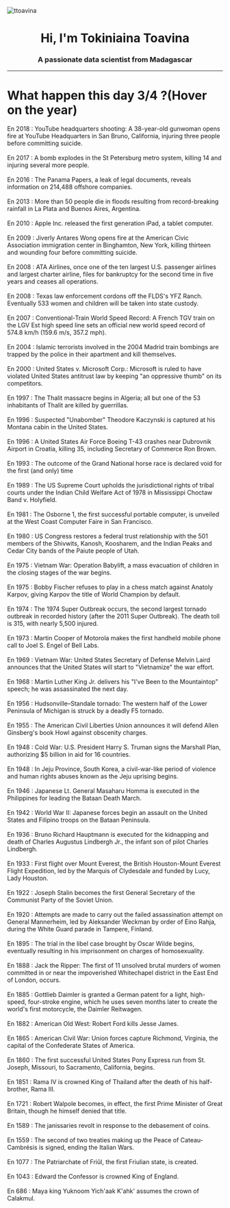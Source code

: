 
<p align="left"> <img src="https://komarev.com/ghpvc/?username=ttoavina&label=Profile%20views&color=0e75b6&style=flat" alt="ttoavina" /> </p>
<h1 align="center">Hi, I'm Tokiniaina Toavina</h1>
<h3 align="center">A passionate data scientist from Madagascar</h3>
    
<hr/>
<h1> What happen this day 3/4 ?(Hover on the year)</h1>

En 2018 : YouTube headquarters shooting: A 38-year-old gunwoman opens fire at YouTube Headquarters in San Bruno, California, injuring three people before committing suicide.
<br/><br/>
En 2017 : A bomb explodes in the St Petersburg metro system, killing 14 and injuring several more people.
<br/><br/>
En 2016 : The Panama Papers, a leak of legal documents, reveals information on 214,488 offshore companies.
<br/><br/>
En 2013 : More than 50 people die in floods resulting from record-breaking rainfall in La Plata and Buenos Aires, Argentina.
<br/><br/>
En 2010 : Apple Inc. released the first generation iPad, a tablet computer.
<br/><br/>
En 2009 : Jiverly Antares Wong opens fire at the American Civic Association immigration center in Binghamton, New York, killing thirteen and wounding four before committing suicide.
<br/><br/>
En 2008 : ATA Airlines, once one of the ten largest U.S. passenger airlines and largest charter airline, files for bankruptcy for the second time in five years and ceases all operations.
<br/><br/>
En 2008 : Texas law enforcement cordons off the FLDS's YFZ Ranch. Eventually 533 women and children will be taken into state custody.
<br/><br/>
En 2007 : Conventional-Train World Speed Record: A French TGV train on the LGV Est high speed line sets an official new world speed record of 574.8 km/h (159.6 m/s, 357.2 mph).
<br/><br/>
En 2004 : Islamic terrorists involved in the 2004 Madrid train bombings are trapped by the police in their apartment and kill themselves.
<br/><br/>
En 2000 : United States v. Microsoft Corp.: Microsoft is ruled to have violated United States antitrust law by keeping "an oppressive thumb" on its competitors.
<br/><br/>
En 1997 : The Thalit massacre begins in Algeria; all but one of the 53 inhabitants of Thalit are killed by guerrillas.
<br/><br/>
En 1996 : Suspected "Unabomber" Theodore Kaczynski is captured at his Montana cabin in the United States.
<br/><br/>
En 1996 : A United States Air Force Boeing T-43 crashes near Dubrovnik Airport in Croatia, killing 35, including Secretary of Commerce Ron Brown.
<br/><br/>
En 1993 : The outcome of the Grand National horse race is declared void for the first (and only) time
<br/><br/>
En 1989 : The US Supreme Court upholds the jurisdictional rights of tribal courts under the Indian Child Welfare Act of 1978 in Mississippi Choctaw Band v. Holyfield.
<br/><br/>
En 1981 : The Osborne 1, the first successful portable computer, is unveiled at the West Coast Computer Faire in San Francisco.
<br/><br/>
En 1980 : US Congress restores a federal trust relationship with the 501 members of the Shivwits, Kanosh, Koosharem, and the Indian Peaks and Cedar City bands of the Paiute people of Utah.
<br/><br/>
En 1975 : Vietnam War: Operation Babylift, a mass evacuation of children in the closing stages of the war begins.
<br/><br/>
En 1975 : Bobby Fischer refuses to play in a chess match against Anatoly Karpov, giving Karpov the title of World Champion by default.
<br/><br/>
En 1974 : The 1974 Super Outbreak occurs, the second largest tornado outbreak in recorded history (after the 2011 Super Outbreak). The death toll is 315, with nearly 5,500 injured.
<br/><br/>
En 1973 : Martin Cooper of Motorola makes the first handheld mobile phone call to Joel S. Engel of Bell Labs.
<br/><br/>
En 1969 : Vietnam War: United States Secretary of Defense Melvin Laird announces that the United States will start to "Vietnamize" the war effort.
<br/><br/>
En 1968 : Martin Luther King Jr. delivers his "I've Been to the Mountaintop" speech; he was assassinated the next day.
<br/><br/>
En 1956 : Hudsonville–Standale tornado: The western half of the Lower Peninsula of Michigan is struck by a deadly F5 tornado.
<br/><br/>
En 1955 : The American Civil Liberties Union announces it will defend Allen Ginsberg's book Howl against obscenity charges.
<br/><br/>
En 1948 : Cold War: U.S. President Harry S. Truman signs the Marshall Plan, authorizing $5 billion in aid for 16 countries.
<br/><br/>
En 1948 : In Jeju Province, South Korea, a civil-war-like period of violence and human rights abuses known as the Jeju uprising begins.
<br/><br/>
En 1946 : Japanese Lt. General Masaharu Homma is executed in the Philippines for leading the Bataan Death March.
<br/><br/>
En 1942 : World War II: Japanese forces begin an assault on the United States and Filipino troops on the Bataan Peninsula.
<br/><br/>
En 1936 : Bruno Richard Hauptmann is executed for the kidnapping and death of Charles Augustus Lindbergh Jr., the infant son of pilot Charles Lindbergh.
<br/><br/>
En 1933 : First flight over Mount Everest, the British Houston-Mount Everest Flight Expedition, led by the Marquis of Clydesdale and funded by Lucy, Lady Houston.
<br/><br/>
En 1922 : Joseph Stalin becomes the first General Secretary of the Communist Party of the Soviet Union.
<br/><br/>
En 1920 : Attempts are made to carry out the failed assassination attempt on General Mannerheim, led by Aleksander Weckman by order of Eino Rahja, during the White Guard parade in Tampere, Finland.
<br/><br/>
En 1895 : The trial in the libel case brought by Oscar Wilde begins, eventually resulting in his imprisonment on charges of homosexuality.
<br/><br/>
En 1888 : Jack the Ripper: The first of 11 unsolved brutal murders of women committed in or near the impoverished Whitechapel district in the East End of London, occurs.
<br/><br/>
En 1885 : Gottlieb Daimler is granted a German patent for a light, high-speed, four-stroke engine, which he uses seven months later to create the world's first motorcycle, the Daimler Reitwagen.
<br/><br/>
En 1882 : American Old West: Robert Ford kills Jesse James.
<br/><br/>
En 1865 : American Civil War: Union forces capture Richmond, Virginia, the capital of the Confederate States of America.
<br/><br/>
En 1860 : The first successful United States Pony Express run from St. Joseph, Missouri, to Sacramento, California, begins.
<br/><br/>
En 1851 : Rama IV is crowned King of Thailand after the death of his half-brother, Rama III.
<br/><br/>
En 1721 : Robert Walpole becomes, in effect, the first Prime Minister of Great Britain, though he himself denied that title.
<br/><br/>
En 1589 : The janissaries revolt in response to the debasement of coins.
<br/><br/>
En 1559 : The second of two treaties making up the Peace of Cateau-Cambrésis is signed, ending the Italian Wars.
<br/><br/>
En 1077 : The Patriarchate of Friûl, the first Friulian state, is created.
<br/><br/>
En 1043 : Edward the Confessor is crowned King of England.
<br/><br/>
En 686 : Maya king Yuknoom Yich'aak K'ahk' assumes the crown of Calakmul.
<br/><br/>
